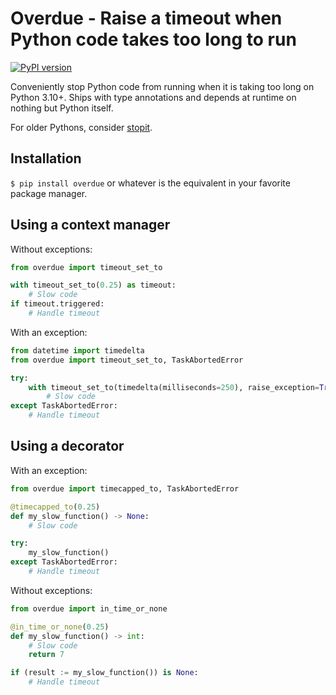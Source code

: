 # Overdue - Raise a timeout when Python code takes too long to run
[![PyPI version](http://img.shields.io/pypi/v/overdue)](https://pypi.python.org/pypi/overdue)

Conveniently stop Python code from running when it is taking too long on Python 3.10+.
Ships with type annotations and depends at runtime on nothing but Python itself.

For older Pythons, consider [stopit](https://github.com/glenfant/stopit).

## Installation
`$ pip install overdue` or whatever is the equivalent in your favorite package manager.

## Using a context manager
Without exceptions:
```python
from overdue import timeout_set_to

with timeout_set_to(0.25) as timeout:
    # Slow code
if timeout.triggered:
    # Handle timeout
```
With an exception:
```python
from datetime import timedelta
from overdue import timeout_set_to, TaskAbortedError

try:
    with timeout_set_to(timedelta(milliseconds=250), raise_exception=True):
        # Slow code
except TaskAbortedError:
    # Handle timeout
```

## Using a decorator
With an exception:
```python
from overdue import timecapped_to, TaskAbortedError

@timecapped_to(0.25)
def my_slow_function() -> None:
    # Slow code

try:
    my_slow_function()
except TaskAbortedError:
    # Handle timeout
```

Without exceptions:
```python
from overdue import in_time_or_none

@in_time_or_none(0.25)
def my_slow_function() -> int:
    # Slow code
    return 7

if (result := my_slow_function()) is None:
    # Handle timeout
```
